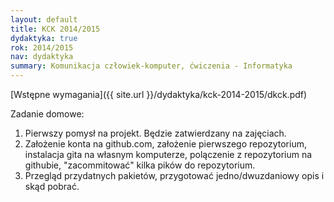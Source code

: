 ```yaml
---
layout: default
title: KCK 2014/2015
dydaktyka: true
rok: 2014/2015
nav: dydaktyka
summary: Komunikacja człowiek-komputer, ćwiczenia - Informatyka
---
```


[Wstępne wymagania]({{ site.url }}/dydaktyka/kck-2014-2015/dkck.pdf)

Zadanie domowe:

 1. Pierwszy pomysł na projekt. Będzie zatwierdzany na zajęciach.
 2. Założenie konta na github.com, założenie pierwszego repozytorium, instalacja gita na własnym komputerze, polączenie z repozytorium na githubie, "zacommitować" kilka pików do repozytorium.
 3. Przegląd przydatnych pakietów, przygotować jedno/dwuzdaniowy opis i skąd pobrać.